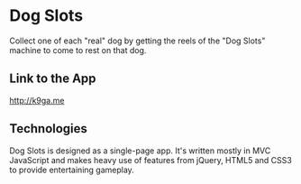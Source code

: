 # Dog Slots
Collect one of each "real" dog by getting the reels of the "Dog Slots" machine to come to rest on that dog.

## Link to the App
http://k9ga.me

## Technologies
Dog Slots is designed as a single-page app. It's written mostly in MVC JavaScript and makes heavy use of features from jQuery, HTML5 and CSS3 to provide entertaining gameplay.
